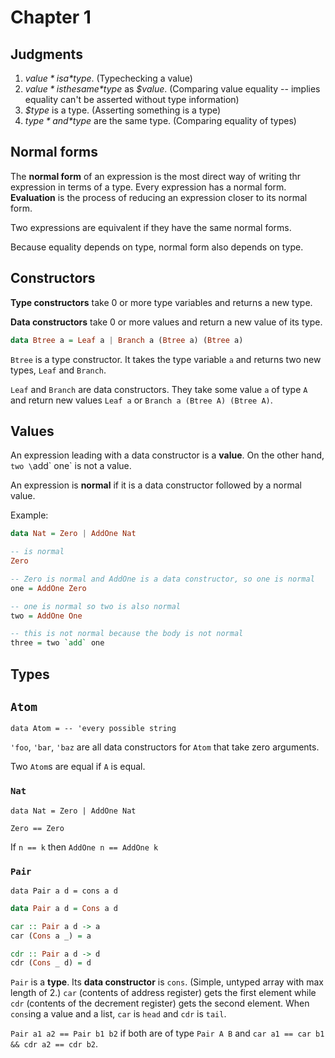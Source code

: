 # Chapter 1

## Judgments

1. *$value* is a *$type*. (Typechecking a value)
2. *$value* is the same *$type* as *$value*. (Comparing value equality -- implies equality can't be asserted without type information)
3. *$type* is a type. (Asserting something is a type)
4. *$type* and *$type* are the same type. (Comparing equality of types)

## Normal forms

The **normal form** of an expression is the most direct way of writing thr expression in terms of a type. Every expression has a normal form. **Evaluation** is the process of reducing an expression closer to its normal form.

Two expressions are equivalent if they have the same normal forms.

Because equality depends on type, normal form also depends on type.

## Constructors

**Type constructors** take 0 or more type variables and returns a new type.

**Data constructors** take 0 or more values and return a new value of its type.

```haskell
data Btree a = Leaf a | Branch a (Btree a) (Btree a)
```

`Btree` is a type constructor. It takes the type variable `a` and returns two new types, `Leaf` and `Branch`.

`Leaf` and `Branch` are data constructors. They take some value `a` of type `A` and return new values `Leaf a` or `Branch a (Btree A) (Btree A)`.

## Values

An expression leading with a data constructor is a **value**. On the other hand, `two \`add\` one` is not a value.

An expression is **normal** if it is a data constructor followed by a normal value.

Example:

```haskell
data Nat = Zero | AddOne Nat

-- is normal
Zero

-- Zero is normal and AddOne is a data constructor, so one is normal
one = AddOne Zero

-- one is normal so two is also normal
two = AddOne One

-- this is not normal because the body is not normal
three = two `add` one
```

## Types

## `Atom`

`data Atom = -- 'every possible string`

`'foo`, `'bar`, `'baz` are all data constructors for `Atom` that take zero arguments.

Two `Atom`s are equal if `A` is equal.

### `Nat`

`data Nat = Zero | AddOne Nat`

`Zero == Zero`

If `n == k` then `AddOne n == AddOne k`

### `Pair`

`data Pair a d = cons a d`

```haskell
data Pair a d = Cons a d

car :: Pair a d -> a
car (Cons a _) = a

cdr :: Pair a d -> d
cdr (Cons _ d) = d
```

`Pair` is a **type**. Its **data constructor** is `cons`. (Simple, untyped array with max length of 2.) `car` (contents of address register) gets the first element while `cdr` (contents of the decrement register) gets the second element. When `cons`ing a value and a list, `car` is `head` and `cdr` is `tail`.

`Pair a1 a2 == Pair b1 b2` if both are of type `Pair A B` and `car a1 == car b1 && cdr a2 == cdr b2`.

